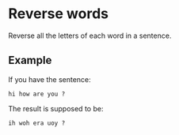 # Reverse words
Reverse all the letters of each word in a sentence.

## Example

If you have the sentence: 
```
hi how are you ?
```

The result is supposed to be:
```
ih woh era uoy ?
```